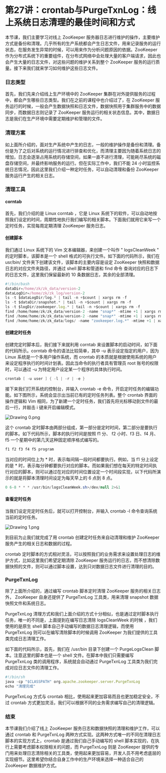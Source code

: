 # 第27讲：crontab与PurgeTxnLog：线上系统日志清理的最佳时间和方式

本节课，我们主要学习对线上 ZooKeeper 服务器日志进行维护的操作，主要维护方式是备份和清理。几乎所有的生产系统都会产生日志文件，用来记录服务的运行状态，在服务发生异常的时候，可以用来作为分析问题原因的依据。ZooKeeper 作为分布式系统下的重要组件，在分布式网络中会处理大量的客户端请求，因此也会产生大量的日志文件，对这些问题的维护关系到整个 ZooKeeper 服务的运行质量。接下来我们就来学习如何维护这些日志文件。

### 日志类型

首先，我们先来介绍线上生产环境中的 ZooKeeper 集群在对外提供服务的过程中，都会产生哪些日志类型。我们在之前的课程中也介绍过了，在 ZooKeeper 服务运行的时候，一般会产生数据快照和日志文件，数据快照用于集群服务中的数据同步，而数据日志则记录了 ZooKeeper 服务运行的相关状态信息。其中，数据日志是我们在生产环境中需要定期维护和管理的文件。

### 清理方案

如上面所介绍的，面对生产系统中产生的日志，一般的维护操作是备份和清理。备份是为了之后对系统的运行情况进行排查和优化，而清理主要因为随着系统日志的增加，日志会逐渐占用系统的存储空间，如果一直不进行清理，可能耗尽系统的磁盘存储空间，并最终影响服务的运行。但在实际工作中，我们不能 24 小时监控系统日志情况，因此这里我们介绍一种定时任务，可以自动清理和备份 ZooKeeper 服务运行产生的相关日志。

### 清理工具

#### corntab

首先，我们介绍的是 Linux corntab ，它是 Linux 系统下的软件，可以自动地按照我们设定的时间，周期性地执行我们编写的相关脚本。下面我们就用它来写一个定时任务，实现每周定期清理 ZooKeeper 服务日志。

#### 创建脚本

我们通过 Linux 系统下的 Vim 文本编辑器，来创建一个叫作 " logsCleanWeek " 的定时脚本，该脚本是一个 shell 格式的可执行文件。如下面的代码所示，我们在 usr/bin/ 文件夹下创建该文件，该脚本的主要内容是设定 ZooKeeper 快照和数据日志的对应文件夹路径，并通过 shell 脚本和管道和 find 命令 查询对应的日志下的日志文件，这里我们保留最新的 10 条数据日志，其余的全部清理。

```js
#!/bin/bash 
dataDir=/home/zk/zk_data/version-2 
dataLogDir=/home/zk/zk_log/version-2 
ls -t $dataLogDir/log.* | tail -n +$count | xargs rm -f 
ls -t $dataDir/snapshot.* | tail -n +$count | xargs rm -f 
ls -t $logDir/zookeeper.log.* | tail -n +$count | xargs rm -f  
find /home/home/zk/zk_data/version-2 -name "snap*" -mtime +1 | xargs rm -f                              
find /home/home/zk/zk_data/version-2 -name "snap*" -mtime +1 | xargs rm -f               
find /home/home/zk/zk_data/logs/ -name "zookeeper.log.*" -mtime +1 | xargs rm --f     
```

#### 创建定时任务

创建完定时脚本后，我们接下来就利用 corntab 来设置脚本的启动时间，如下面的代码所示。corntab 命令的语法比较简单，其中 -u 表示设定指定的用户，因为 Linux 系统是一个多用户操作系统，而 crontab 的本质就是根据使用系统的用户来设定程序执行的时间计划表。因此当命令的执行者具有管理员 root 账号的权限时，可以通过 -u 为特定用户设定某一个程序的具体执行时间。

```java
crontab [ -u user ] { -l | -r | -e } 
```

接下来我们打开系统的控制台，并输入 crontab -e 命令，开启定时任务的编辑功能。如下图所示，系统会显示出当前已有的定时任务列表。整个 crontab 界面的操作逻辑和 Vim 相同，为了新建一个定时任务，我们首先将光标移动到文件的最后一行，并敲击 i 键来开启编辑模式。


<Image alt="Drawing 0.png" src="https://s0.lgstatic.com/i/image/M00/3D/CD/CgqCHl8qlt2ALC7CAABlifm7LHs902.png"/> 


这个 crontab 定时脚本由两部分组成，第一部分是定时时间，第二部分是要执行的脚本。如下代码所示，脚本的执行时间是按照 f1 分、 f2 小时、f3 日、f4 月、f5 一个星期中的第几天这种固定顺序格式编写的。

```java
f1 f2 f3 f4 f5 program 
```

当对应的时间位上为 \* 时，表示每间隔一段时间都要执行。例如，当 f1 分上设定的是 \* 时，表示每分钟都要执行对应的脚本。而如果我们想在每天的特定时间执行对应的脚本，则可以通过在对应的时间位置设定一个时间段实现，以下代码所演示的就是将脚本清理时间设定为每天早上的 6 点到 8 点。

```java
0 6-8 * * * /usr/bin/logsCleanWeek.sh>/dev/null 2>&1 
```

#### 查看定时任务

当我们设定完定时任务后，就可以打开控制台，并输入 crontab -l 命令查询系统当前的定时任务。


<Image alt="Drawing 1.png" src="https://s0.lgstatic.com/i/image/M00/3D/CE/CgqCHl8qlu-AW-xZAAA50ErYH4s391.png"/> 


到目前为止我们就完成了用 crontab 创建定时任务来自动清理和维护 ZooKeeper 服务产生的相关日志和数据的过程。

crontab 定时脚本的方式相对灵活，可以按照我们的业务需求来设置处理日志的维护方式，比如这里我们希望定期清除 ZooKeeper 服务运行的日志，而不想清除数据快照的文件，则可以通过脚本设置，达到只对数据日志文件进行清理的目的。

### PurgeTxnLog

除了上面所介绍的，通过编写 crontab 脚本定时清理 ZooKeeper 服务的相关日志外， ZooKeeper 自身还提供了 PurgeTxnLog 工具类，用来清理 snapshot 数据快照文件和系统日志。

PurgeTxnLog 清理方式和我们上面介绍的方式十分相似，也是通过定时脚本执行任务，唯一的不同是，上面提到在编写日志清除 logsCleanWeek 的时候 ，我们使用的是原生 shell 脚本自己手动编写的数据日志清理逻辑，而使用 PurgeTxnLog 则可以在编写清除脚本的时候调用 ZooKeeper 为我们提供的工具类完成日志清理工作。

如下面的代码所示，首先，我们在 /usr/bin 目录下创建一个 PurgeLogsClean 脚本。注意这里的脚本也是一个 shell 文件。在脚本中我们只需要编写 PurgeTxnLog 类的调用程序，系统就会自动通过 PurgeTxnLog 工具类为我们完成对应日志文件的清理工作。

```js
#!/bin/sh  
java -cp "$CLASSPATH" org.apache.zookeeper.server.PurgeTxnLog 
echo "清理完成" 
```

PurgeTxnLog 方式与 crontab 相比，使用起来更加容易而且也更加稳定安全，不过 crontab 方式更加灵活，我们可以根据不同的业务需求编写自己的清理逻辑。

### 结束

本节课我们介绍了线上 ZooKeeper 服务日志和数据快照的清理和维护工作，可以通过 crontab 和 PurgeTxnLog 两种方式实现。这两种方式唯一的不同在清理日志脚本的实现方式上，crontab 是通过我们自己手动编写的 shell 脚本实现的，在执行上需要考虑脚本权限相关的问题，而 PurgeTxnLog 则是 ZooKeeper 提供的专门用来处理日志清除相关的工具类，使用起来更加容易，开发人员不用考虑底层的实现细节。这里希望你结合自身工作中的生产环境来选择一种适合自己的 ZooKeeper 数据维护方式。

